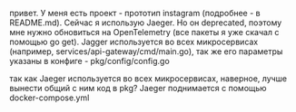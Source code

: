 

привет. У меня есть проект - прототип instagram (подробнее - в README.md). Сейчас я использую Jaeger. Но он deprecated, поэтому мне нужно обновиться на
OpenTelemetry (все пакеты я уже скачал с помощью go get). 
Jagger используется во всех микросервисах (например, services/api-gateway/cmd/main.go), 
так же его параметры указаны в конфиге - pkg/config/config.go

так как Jaeger используется во всех микросервисах, наверное, лучше вынести общий с ним код в pkg?
Jaeger поднимается с помощью docker-compose.yml
